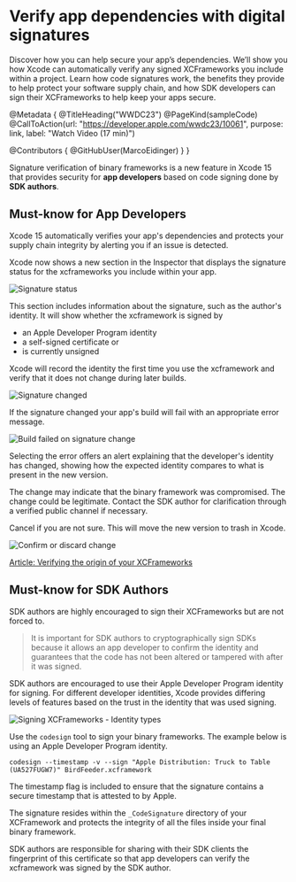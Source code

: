 # Verify app dependencies with digital signatures

Discover how you can help secure your app’s dependencies. We’ll show you how Xcode can automatically verify any signed XCFrameworks you include within a project. Learn how code signatures work, the benefits they provide to help protect your software supply chain, and how SDK developers can sign their XCFrameworks to help keep your apps secure.

@Metadata {
   @TitleHeading("WWDC23")
   @PageKind(sampleCode)
   @CallToAction(url: "https://developer.apple.com/wwdc23/10061", purpose: link, label: "Watch Video (17 min)")

   @Contributors {
      @GitHubUser(MarcoEidinger)
   }
}



Signature verification of binary frameworks is a new feature in Xcode 15 that provides security for **app developers** based on code signing done by **SDK authors**. 

## Must-know for **App Developers**

Xcode 15 automatically verifies your app's dependencies and protects your supply chain integrity by alerting you if an issue is detected.

Xcode now shows a new section in the Inspector that displays the signature status for the xcframeworks you include within your app.

![Signature status][xcodesignaturestatus]

[xcodesignaturestatus]: WWDC23-10061-xcodesignaturestatus


This section includes information about the signature, such as the author's identity. It will show whether the xcframework is signed by

- an Apple Developer Program identity
- a self-signed certificate or
- is currently unsigned

Xcode will record the identity the first time you use the xcframework and verify that it does not change during later builds.

![Signature changed][signaturechanged]

[signaturechanged]: WWDC23-10061-signaturechanged

If the signature changed your app's build will fail with an appropriate error message.

![Build failed on signature change][signatureverificationfailed]

[signatureverificationfailed]: WWDC23-10061-signatureverificationfailed

Selecting the error offers an alert explaining that the developer's identity has changed, showing how the expected identity compares to what is present in the new version.

The change may indicate that the binary framework was compromised. The change could be legitimate. Contact the SDK author for clarification through a verified public channel if necessary.

Cancel if you are not sure. This will move the new version to trash in Xcode. 

![Confirm or discard change][confirmordiscardsignaturechange]

[confirmordiscardsignaturechange]: WWDC23-10061-confirmordiscardsignaturechange

[Article: Verifying the origin of your XCFrameworks](https://developer.apple.com/documentation/Xcode/verifying-the-origin-of-your-xcframeworks)

## Must-know for **SDK Authors**

SDK authors are highly encouraged to sign their XCFrameworks but are not forced to.

> It is important for SDK authors to cryptographically sign SDKs because it allows an app developer to confirm the identity and guarantees that the code has not been altered or tampered with after it was signed.

SDK authors are encouraged to use their Apple Developer Program identity for signing. For different developer identities, Xcode provides differing levels of features based on the trust in the identity that was used signing.

![Signing XCFrameworks - Identity types][identitytypes]

[identitytypes]: WWDC23-10061-identitytypes

Use the `codesign` tool to sign your binary frameworks. The example below is using an Apple Developer Program identity.

```
codesign --timestamp -v --sign "Apple Distribution: Truck to Table (UA527FUGW7)" BirdFeeder.xcframework
```

The timestamp flag is included to ensure that the signature contains a secure timestamp that is attested to by Apple.

The signature resides within the `_CodeSignature` directory of your XCFramework and protects the integrity of all the files inside your final binary framework.

SDK authors are responsible for sharing with their SDK clients the fingerprint of this certificate so that app developers can verify the xcframework was signed by the SDK author. 